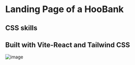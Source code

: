 # Landing Page of a HooBank  
## CSS skills
## Built with Vite-React and Tailwind CSS

![image](https://github.com/Afoojnr/shwaybank/assets/91747275/934e8be7-3f31-4d88-8fee-6e3e60605236)
